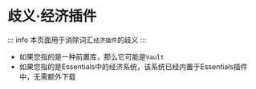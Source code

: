 # 歧义·经济插件

::: info
本页面用于消除词汇`经济插件`的歧义
:::

- 如果您指的是一种前置库，那么它可能是`Vault`
- 如果您指的是Essentials中的经济系统，该系统已经内置于Essentials插件中，无需额外下载

